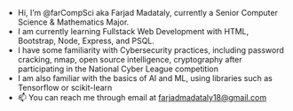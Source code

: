 - Hi, I’m @farCompSci aka Farjad Madataly, currently a Senior Computer Science & Mathematics Major. 
- I am currently learning Fullstack Web Development with HTML, Bootstrap, Node, Express, and PSQL. 
- I have some familiarity with Cybersecurity practices, including password cracking, nmap, open source intelligence, cryptography after participating in the National Cyber League competition
- I am also familiar with the basics of AI and ML, using libraries such as Tensorflow or scikit-learn
- 📫 You can reach me through email at farjadmadataly18@gmail.com 

<!---
farCompSci/farCompSci is a ✨ special ✨ repository because its `README.md` (this file) appears on your GitHub profile.
You can click the Preview link to take a look at your changes.
--->
